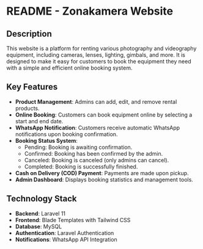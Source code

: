 # README - Zonakamera Website

## Description
This website is a platform for renting various photography and videography equipment, including cameras, lenses, lighting, gimbals, and more. It is designed to make it easy for customers to book the equipment they need with a simple and efficient online booking system.

## Key Features
- **Product Management**: Admins can add, edit, and remove rental products.
- **Online Booking**: Customers can book equipment online by selecting a start and end date.
- **WhatsApp Notification**: Customers receive automatic WhatsApp notifications upon booking confirmation.
- **Booking Status System**:
  - Pending: Booking is awaiting confirmation.
  - Confirmed: Booking has been confirmed by the admin.
  - Canceled: Booking is canceled (only admins can cancel).
  - Completed: Booking is successfully finished.
- **Cash on Delivery (COD) Payment**: Payments are made upon pickup.
- **Admin Dashboard**: Displays booking statistics and management tools.

## Technology Stack
- **Backend**: Laravel 11
- **Frontend**: Blade Templates with Tailwind CSS
- **Database**: MySQL
- **Authentication**: Laravel Authentication
- **Notifications**: WhatsApp API Integration